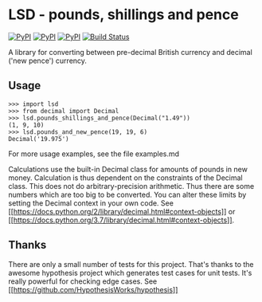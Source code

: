 # LSD - pounds, shillings and pence

[![PyPI](https://img.shields.io/pypi/v/lsd.svg)](https://pypi.python.org/pypi/lsd)
[![PyPI](https://img.shields.io/pypi/dm/lsd.svg)](https://pypi.python.org/pypi/lsd)
[![PyPI](https://img.shields.io/pypi/l/lsd.svg)](https://pypi.python.org/pypi/lsd)
[![Build Status](https://travis-ci.org/jwg4/lsd.svg?branch=master)](https://travis-ci.org/jwg4/lsd)

A library for converting between pre-decimal British currency and decimal ('new pence') currency.

## Usage
```
>>> import lsd
>>> from decimal import Decimal
>>> lsd.pounds_shillings_and_pence(Decimal("1.49"))
(1, 9, 10)
>>> lsd.pounds_and_new_pence(19, 19, 6)
Decimal('19.975')

```

For more usage examples, see the file examples.md

Calculations use the built-in Decimal class for amounts of pounds in new money. Calculation is thus dependent on the constraints of the Decimal class. This does not do arbitrary-precision arithmetic. Thus there are some numbers which are too big to be converted. You can alter these limits by setting the Decimal context in your own code.
See [[https://docs.python.org/2/library/decimal.html#context-objects]] or [[https://docs.python.org/3.7/library/decimal.html#context-objects]].

## Thanks
There are only a small number of tests for this project. That's thanks to the awesome hypothesis project which generates test cases for unit tests. It's really powerful for checking edge cases. See [[https://github.com/HypothesisWorks/hypothesis]]